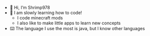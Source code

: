- 👋 Hi, I’m Shrimp978
- 🌱 I am slowly learning how to code!
  - I code minecraft mods
  - I also like to make little apps to learn new concepts
- ⌨️ The language I use the most is java, but I know other languages


<!---
shrimp978/shrimp978 is a ✨ special ✨ repository because its `README.md` (this file) appears on your GitHub profile.
You can click the Preview link to take a look at your changes.
--->
